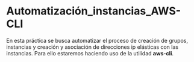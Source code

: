 # Automatización_instancias_AWS-CLI

En esta práctica se busca automatizar el proceso de creación de grupos, instancias y creación y asociación de direcciones ip elásticas con las instancias.
Para ello estaremos haciendo uso de la utilidad **aws-cli**.
